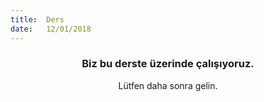 ```yaml
---
title:  Ders
date:   12/01/2018
---
```


### <center>Biz bu derste üzerinde çalışıyoruz.</center>
<center>Lütfen daha sonra gelin.</center>
